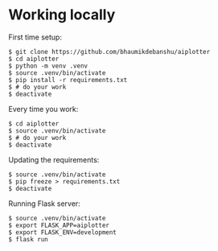 # Working locally

First time setup:
```
$ git clone https://github.com/bhaumikdebanshu/aiplotter
$ cd aiplotter
$ python -m venv .venv
$ source .venv/bin/activate
$ pip install -r requirements.txt
$ # do your work
$ deactivate
```

Every time you work:
```
$ cd aiplotter
$ source .venv/bin/activate
$ # do your work
$ deactivate
```

Updating the requirements:
```
$ source .venv/bin/activate
$ pip freeze > requirements.txt
$ deactivate
```

Running Flask server:
```
$ source .venv/bin/activate
$ export FLASK_APP=aiplotter
$ export FLASK_ENV=development
$ flask run
```
